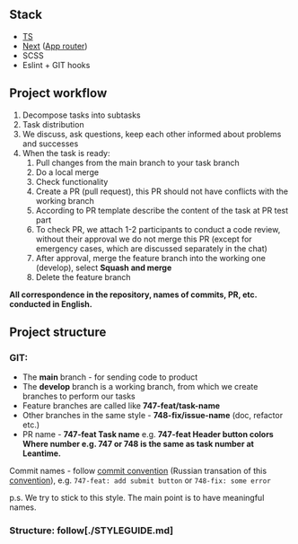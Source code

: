 ## Stack

- [TS](https://www.typescriptlang.org/)
- [Next](https://nextjs.org/) ([App router](https://nextjs.org/docs/app))
- SCSS
- Eslint + GIT hooks

## Project workflow

1. Decompose tasks into subtasks
2. Task distribution
3. We discuss, ask questions, keep each other informed about problems and successes
4. When the task is ready:
   1. Pull changes from the main branch to your task branch
   2. Do a local merge
   3. Check functionality
   4. Create a PR (pull request), this PR should not have conflicts with the working branch
   5. According to PR template describe the content of the task at PR test part
   6. To check PR, we attach 1-2 participants to conduct a code review, without their approval we do not merge this PR (except for emergency cases, which are discussed separately in the chat)
   7. After approval, merge the feature branch into the working one (develop), select **Squash and merge**
   8. Delete the feature branch

**All correspondence in the repository, names of commits, PR, etc. conducted in English.**

## Project structure

### GIT:

- The **main** branch - for sending code to product
- The **develop** branch is a working branch, from which we create branches to perform our tasks
- Feature branches are called like **747-feat/task-name**
- Other branches in the same style - **748-fix/issue-name** (doc, refactor etc.)
- PR name - **747-feat Task name** e.g. **747-feat Header button colors**
  **Where number e.g. 747 or 748 is the same as task number at Leantime.**

Commit names - follow [commit convention](https://www.conventionalcommits.org/en/v1.0.0/) (Russian transation of this [convention](https://gist.github.com/Voloshin-Sergei/ffbec67c6d9fcb32b0df014ababba0e9)), e.g. `747-feat: add submit button` or `748-fix: some error`

p.s. We try to stick to this style. The main point is to have meaningful names.

### Structure: follow[./STYLEGUIDE.md]
